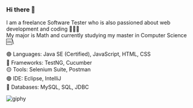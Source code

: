 ### Hi there 👋

I am a freelance Software Tester who is also passioned about web development and coding 👩🏻‍💻\
My major is Math and currently studying my master in Computer Science 🆒\


🟣 Languages: Java SE (Certified), JavaScript, HTML, CSS\
🔵 Frameworks: TestNG, Cucumber\
🟡 Tools: Selenium Suite, Postman\
🟢 IDE: Eclipse, IntelliJ\
🔴 Databases: MySQL, SQL, JDBC




![giphy](https://user-images.githubusercontent.com/60116628/131928939-2bd76f2a-1270-4f65-b089-9ef13016b6c9.gif)


